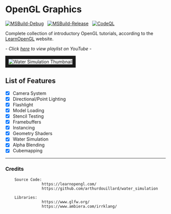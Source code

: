 # OpenGL Graphics

[![MSBuild-Debug](https://github.com/kyle-robinson/opengl-tutorials/actions/workflows/msbuild-debug.yml/badge.svg)](https://github.com/kyle-robinson/opengl-tutorials/actions/workflows/msbuild-debug.yml)
&nbsp;
[![MSBuild-Release](https://github.com/kyle-robinson/opengl-tutorials/actions/workflows/msbuild-release.yml/badge.svg)](https://github.com/kyle-robinson/opengl-tutorials/actions/workflows/msbuild-release.yml)
&nbsp;
[![CodeQL](https://github.com/kyle-robinson/opengl-tutorials/actions/workflows/codeql.yml/badge.svg)](https://github.com/kyle-robinson/opengl-tutorials/actions/workflows/codeql.yml)

Complete collection of introductory OpenGL tutorials, according to the [LearnOpenGL](https://learnopengl.com/) website.

*- Click <a href="https://www.youtube.com/playlist?list=PLn_BYD1M0NFRg2qqDj6GxlQo2NO5_ufG5" target="_blank">here</a> to view playlist on YouTube -*

<img src="https://i.imgur.com/HD5ueVd.jpeg" alt="Water Simulation Thumbnail" border="10" />

## List of Features

- [x] Camera System
- [x] Directional/Point Lighting
- [x] Flashlight
- [x] Model Loading
- [x] Stencil Testing
- [x] Framebuffers
- [x] Instancing
- [x] Geometry Shaders
- [x] Water Simulation
- [x] Alpha Blending
- [x] Cubemapping

---

### Credits

        Source Code:
                    https://learnopengl.com/
                    https://github.com/arthurdouillard/water_simulation
                    
        Libraries:
                    https://www.glfw.org/
                    https://www.ambiera.com/irrklang/
